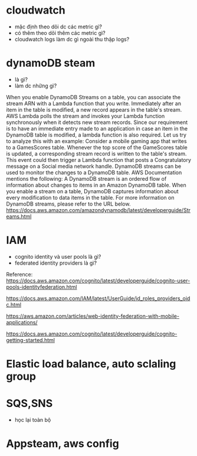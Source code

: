 # cloudwatch

- mặc định theo dõi dc các metric gì?
- có thêm theo dõi thêm các metric gì?
- cloudwatch logs làm dc gì ngoài thu thập logs?

# dynamoDB steam

- là gì?
- làm dc những gì?

When you enable DynamoDB Streams on a table, you can associate the stream ARN with a Lambda
function that you write. Immediately after an item in the table is modified, a new record appears in the
table's stream. AWS Lambda polls the stream and invokes your Lambda function synchronously when it
detects new stream records. Since our requirement is to have an immediate entry made to an
application in case an item in the DynamoDB table is modified, a lambda function is also required.
Let us try to analyze this with an example:
Consider a mobile gaming app that writes to a GamesScores table. Whenever the top score of the
GameScores table is updated, a corresponding stream record is written to the table's stream. This event
could then trigger a Lambda function that posts a Congratulatory message on a Social media network
handle.
DynamoDB streams can be used to monitor the changes to a DynamoDB table.
AWS Documentation mentions the following:
A DynamoDB stream is an ordered flow of information about changes to items in an Amazon DynamoDB
table. When you enable a stream on a table, DynamoDB captures information about every modification
to data items in the table.
For more information on DynamoDB streams, please refer to the URL below.
https://docs.aws.amazon.com/amazondynamodb/latest/developerguide/Streams.html

# IAM

- cognito identity và user pools là gì?
- federated identity providers là gì?

Reference:
https://docs.aws.amazon.com/cognito/latest/developerguide/cognito-user-pools-identityfederation.html

https://docs.aws.amazon.com/IAM/latest/UserGuide/id_roles_providers_oidc.html

https://aws.amazon.com/articles/web-identity-federation-with-mobile-applications/

https://docs.aws.amazon.com/cognito/latest/developerguide/cognito-getting-started.html

# Elastic load balance, auto sclaling group

# SQS,SNS

- học lại toàn bộ

# Appsteam, aws config
